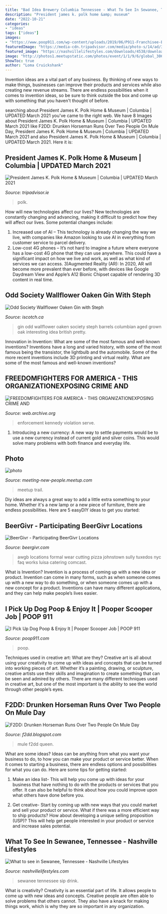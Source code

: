 ```yaml
---
title: "Bad Idea Brewery Columbia Tennessee - What To See In Sewanee, Tennessee"
description: "President james k. polk home &amp; museum"
date: "2022-10-21"
categories:
- "ideas"
tags: ["ideas"]
images:
- "https://www.poop911.com/wp-content/uploads/2019/06/P911-Franchisee-Blog.jpg"
featuredImage: "https://media-cdn.tripadvisor.com/media/photo-s/14/ad/3b/53/interior.jpg"
featured_image: "https://nashvillelifestyles.com/downloads/4538/download/Drink.png"
image: "http://photos1.meetupstatic.com/photos/event/1/1/9/6/global_306904502.jpeg"
ShowToc: true
author: "Loma Cruickshank"
---
```



Invention ideas are a vital part of any business. By thinking of new ways to make things, businesses can improve their products and services while also creating new revenue streams. There are endless possibilities when it comes to invention ideas, so be sure to think outside the box and come up with something that you haven't thought of before.

	

		
searching about President James K. Polk Home &amp; Museum | Columbia | UPDATED March 2021 you've came to the right web. We have 8 Images about President James K. Polk Home &amp; Museum | Columbia | UPDATED March 2021 like F2DD: Drunken Horseman Runs Over Two People On Mule Day, President James K. Polk Home &amp; Museum | Columbia | UPDATED March 2021 and also President James K. Polk Home &amp; Museum | Columbia | UPDATED March 2021. Here it is:
		
    
## President James K. Polk Home &amp; Museum | Columbia | UPDATED March 2021

<img loading=lazy src="https://media-cdn.tripadvisor.com/media/photo-s/14/ad/3b/53/interior.jpg" onerror="this.onerror=null;this.src='https://tse1.mm.bing.net/th?id=OIP.yxWm7jYl-Ut_k9XP0ADz9wHaEK&amp;pid=15.1';" alt="President James K. Polk Home &amp; Museum | Columbia | UPDATED March 2021">

_Source: tripadvisor.ie_

>polk. 

	

How will new technologies affect our lives?
New technologies are constantly changing and advancing, making it difficult to predict how they will affect our lives. Some potential changes include: 
1) Increased use of AI – This technology is already changing the way we live, with companies like Amazon looking to use AI in everything from customer service to parcel delivery. 
2) Low-cost 4G phones – It’s not hard to imagine a future where everyone has a low-cost 4G phone that they can use anywhere. This could have a significant impact on how we live and work, as well as what kind of services we can access. 
3)Augmented Reality (AR): In 2020, AR will become more prevalent than ever before, with devices like Google Daydream View and Apple’s A12 Bionic Chipset capable of rendering 3D content in real time.

    
## Odd Society Wallflower Oaken Gin With Steph

<img loading=lazy src="http://iscotch.ca/wp-content/uploads/2018/03/IMG_4368.jpg" onerror="this.onerror=null;this.src='https://tse2.mm.bing.net/th?id=OIP.OZSW1FFf4IARoh-FQSpnIgHaN2&amp;pid=15.1';" alt="Odd Society Wallflower Oaken Gin with Steph">

_Source: iscotch.ca_

>gin odd wallflower oaken society steph barrels columbian aged grown oak interesting idea british pretty. 

	

Innovation in Invention: What are some of the most famous and well-known inventions?
Inventions have a long and varied history, with some of the most famous being the transistor, the lightbulb and the automobile. Some of the more recent inventions include 3D printing and virtual reality. What are some of the most famous and well-known inventions?

    
## FREEDOMFIGHTERS FOR AMERICA - THIS ORGANIZATIONEXPOSING CRIME AND

<img loading=lazy src="https://web.archive.org/web/20210201132211im_/http://jfklancer.com/photos/limo/bigaltgenshole.JPG" onerror="this.onerror=null;this.src='https://tse3.mm.bing.net/th?id=OIP.0yMdidi7517VLGoC-NARigHaD-&amp;pid=15.1';" alt="FREEDOMFIGHTERS FOR AMERICA - THIS ORGANIZATIONEXPOSING CRIME AND">

_Source: web.archive.org_

>enforcement kennedy violation serve. 

	

1. Introducing a new currency: A new way to settle payments would be to use a new currency instead of current gold and silver coins. This would solve many problems with both finance and everyday life.

    
## Photo

<img loading=lazy src="http://photos1.meetupstatic.com/photos/event/1/1/9/6/global_306904502.jpeg" onerror="this.onerror=null;this.src='https://tse4.mm.bing.net/th?id=OIP.5mBBgu8CiFcLhlIsJcGnMwAAAA&amp;pid=15.1';" alt="photo">

_Source: meeting-new-people.meetup.com_

>meetup trail. 

	

Diy ideas are always a great way to add a little extra something to your home. Whether it's a new lamp or a new piece of furniture, there are endless possibilities. Here are 5 easyDIY ideas to get you started: 

    
## BeerGivr - Participating BeerGivr Locations

<img loading=lazy src="http://beergivr.com/assets/img/facebook.png" onerror="this.onerror=null;this.src='https://tse2.mm.bing.net/th?id=OIP.FVXtfbjgqPM6IN0FIh1V1AAAAA&amp;pid=15.1';" alt="BeerGivr - Participating BeerGivr Locations">

_Source: beergivr.com_

>awgb locations formal wear cutting pizza johnstown sully tuxedos nyc faq works luisa catering comcast. 

	

What is Invention?
Invention is a process of coming up with a new idea or product. Invention can come in many forms, such as when someone comes up with a new way to do something, or when someone comes up with a new concept for a product. Inventions can have many different applications, and they can help make people’s lives easier.

    
## I Pick Up Dog Poop &amp; Enjoy It | Pooper Scooper Job | POOP 911

<img loading=lazy src="https://www.poop911.com/wp-content/uploads/2019/06/P911-Franchisee-Blog.jpg" onerror="this.onerror=null;this.src='https://tse1.mm.bing.net/th?id=OIP.mTBWWEu2OUSVqTwShKvJ-QHaDs&amp;pid=15.1';" alt="I Pick Up Dog Poop &amp; Enjoy It | Pooper Scooper Job | POOP 911">

_Source: poop911.com_

>poop. 

	

Techniques used in creative art: What are they?
Creative art is all about using your creativity to come up with ideas and concepts that can be turned into working pieces of art. Whether it’s a painting, drawing, or sculpture, creative artists use their skills and imagination to create something that can be seen and admired by others. There are many different techniques used in creative art, but one of the most important is the ability to see the world through other people’s eyes.

    
## F2DD: Drunken Horseman Runs Over Two People On Mule Day

<img loading=lazy src="http://1.bp.blogspot.com/_IWdV0jOaxlg/S8dVLOmLb0I/AAAAAAAAAI8/Fu4Pu170rnU/s1600/mule+day+queen.jpg" onerror="this.onerror=null;this.src='https://tse4.mm.bing.net/th?id=OIP.FBqmdMxfTYWsbxlVta6mogAAAA&amp;pid=15.1';" alt="F2DD: Drunken Horseman Runs Over Two People On Mule Day">

_Source: f2dd.blogspot.com_

>mule f2dd queen. 

	

What are some ideas?
Ideas can be anything from what you want your business to do, to how you can make your product or service better. When it comes to starting a business, there are endless options and possibilities for what you can do. Here are some tips for getting started: 
1. Make an idea list- This will help you come up with ideas for your business that have nothing to do with the products or services that you offer. It can also be helpful to think about how you could improve upon what others have done before you.

2. Get creative- Start by coming up with new ways that you could market and sell your product or service. What if there was a more efficient way to ship products? How about developing a unique selling proposition (USP)? This will help get people interested in your product or service and increase sales potential. 


    
## What To See In Sewanee, Tennessee - Nashville Lifestyles

<img loading=lazy src="https://nashvillelifestyles.com/downloads/4538/download/Drink.png" onerror="this.onerror=null;this.src='https://tse3.mm.bing.net/th?id=OIP.aahRLpShjzcq-YNrd7xpIQHaHa&amp;pid=15.1';" alt="What to see in Sewanee, Tennessee - Nashville Lifestyles">

_Source: nashvillelifestyles.com_

>sewanee tennessee sip drink. 

	

What is creativity?
Creativity is an essential part of life. It allows people to come up with new ideas and concepts. Creative people are often able to solve problems that others cannot. They also have a knack for making things work, which is why they are so important in any organization.


